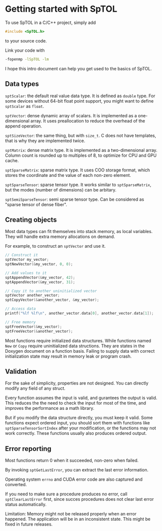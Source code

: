 Getting started with SpTOL
==========================


To use SpTOL in a C/C++ project, simply add
```c
#include <SpTOL.h>
```
to your source code.

Link your code with
```sh
-fopenmp -lSpTOL -lm
```

I hope this intro document can help you get used to the basics of SpTOL.


Data types
----------

`sptScalar`: the default real value data type. It is defined as `double` type. For some devices without 64-bit float point support, you might want to define `sptScalar` as `float`.

`sptVector`: dense dynamic array of scalars. It is implemented as a one-dimensional array. It uses preallocation to reduce the overhead of the append operation.

`sptSizeVector`: the same thing, but with `size_t`. C does not have templates, that is why they are implemented twice.

`sptMatrix`: dense matrix type. It is implemented as a two-dimensional array. Column count is rounded up to multiples of 8, to optimize for CPU and GPU cache.

`sptSparseMatrix`: sparse matrix type. It uses COO storage format, which stores the coordinate and the value of each non-zero element.

`sptSparseTensor`: sparse tensor type. It works similar to `sptSparseMatrix`, but the modes (number of dimensions) can be arbitary.

`sptSemiSparseTensor`: semi sparse tensor type. Can be considered as "sparse tensor of dense fiber".


Creating objects
----------------

Most data types can fit themselves into stack memory, as local variables. They will handle extra memory allocations on demand.

For example, to construct an `sptVector` and use it.

```c
// Construct it
sptVector my_vector;
sptNewVector(&my_vector, 0, 0);

// Add values to it
sptAppendVector(&my_vector, 42);
sptAppendVector(&my_vector, 31);

// Copy it to another uninitialized vector
sptVector another_vector;
sptCopyVector(&another_vector, &my_vector);

// Access data
printf("%lf %lf\n", another_vector.data[0], another_vector.data[1]);

// Free memory
sptFreeVector(&my_vector);
sptFreeVector(&another_vector);
```

Most functions require initialized data structures. While functions named `New` or `Copy` require uninitialized data structions. They are states in the Doxygen document on a function basis. Failing to supply data with correct initialization state may result in memory leak or program crash.


Validation
----------

For the sake of simplicity, properties are not designed. You can directly modify any field of any struct.

Every function assumes the input is valid, and gurantees the output is valid. This reduces the the need to check the input for most of the time, and improves the performance as a math library. 

But if you modify the data structure directly, you must keep it valid. Some functions expect ordered input, you should sort them with functions like `sptSparseTensorSortIndex` after your modification, or the functions may not work correctly. These functions usually also produces ordered output.


Error reporting
---------------

Most functions return 0 when it succeeded, non-zero when failed.

By invoking `sptGetLastError`, you can extract the last error information.

Operating system `errno` and CUDA error code are also captured and converted.

If you need to make sure a procedure produces no error, call `sptClearLastError` first, since succes procedures does not clear last error status automatically.

Limitation: Memory might not be released properly when an error happened. The application will be in an inconsistent state. This might be fixed in future releases.
